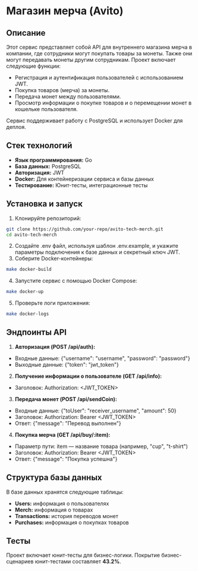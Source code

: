 # Магазин мерча (Avito)
## Описание
Этот сервис представляет собой API для внутреннего магазина мерча в компании, где сотрудники могут покупать товары за монеты. Также они могут передавать монеты другим сотрудникам. Проект включает следующие функции:

* Регистрация и аутентификация пользователей с использованием JWT.
* Покупка товаров (мерча) за монеты.
* Передача монет между пользователями.
* Просмотр информации о покупке товаров и о перемещении монет в кошельке пользователя.

Сервис поддерживает работу с PostgreSQL и использует Docker для деплоя.

## Стек технологий
* **Язык программирования:** Go
* **База данных:** PostgreSQL
* **Авторизация:** JWT
* **Docker:** Для контейнеризации сервиса и базы данных
* **Тестирование:** Юнит-тесты, интеграционные тесты

## Установка и запуск
1. Клонируйте репозиторий:
```bash
git clone https://github.com/your-repo/avito-tech-merch.git
cd avito-tech-merch
```

2. Создайте .env файл, используя шаблон .env.example, и укажите параметры подключения к базе данных и секретный ключ JWT.
3. Соберите Docker-контейнеры:
```bash
make docker-build
```
4. Запустите сервис с помощью Docker Compose:
```bash
make docker-up
```
5. Проверьте логи приложения:
```bash
make docker-logs
```

## Эндпоинты API
1. **Авторизация (POST /api/auth):**
* Входные данные: {"username": "username", "password": "password"}
* Выходные данные: {"token": "jwt_token"}

2. **Получение информации о пользователе (GET /api/info):**
* Заголовок: Authorization: <JWT_TOKEN>

3. **Передача монет (POST /api/sendCoin):**
* Входные данные: {"toUser": "receiver_username", "amount": 50}
* Заголовок: Authorization: Bearer <JWT_TOKEN>
* Ответ: {"message": "Перевод выполнен"}

4. **Покупка мерча (GET /api/buy/:item):**
* Параметр пути: item — название товара (например, "cup", "t-shirt")
* Заголовок: Authorization: Bearer <JWT_TOKEN>
* Ответ: {"message": "Покупка успешна"}

## Структура базы данных
В базе данных хранятся следующие таблицы:

* **Users:** информация о пользователях
* **Merch:** информация о товарах
* **Transactions:** история переводов монет
* **Purchases:** информация о покупках товаров

## Тесты
Проект включает юнит-тесты для бизнес-логики. Покрытие бизнес-сценариев юнит-тестами составляет **43.2%**.